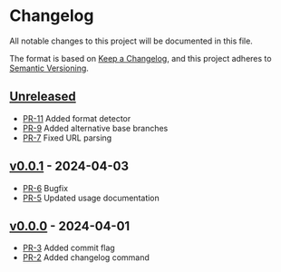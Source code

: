 # Changelog

All notable changes to this project will be documented in this file.

The format is based on [Keep a Changelog](https://keepachangelog.com/en/1.1.0/),
and this project adheres to [Semantic Versioning](https://semver.org/spec/v2.0.0.html).

## [Unreleased]

* [PR-11](https://github.com/rimi-itk/gh-itkdev/pull/11)
  Added format detector
* [PR-9](https://github.com/rimi-itk/gh-itkdev/pull/9)
  Added alternative base branches
* [PR-7](https://github.com/rimi-itk/gh-itkdev/pull/7)
  Fixed URL parsing

## [v0.0.1] - 2024-04-03

* [PR-6](https://github.com/rimi-itk/gh-itkdev/pull/6)
  Bugfix
* [PR-5](https://github.com/rimi-itk/gh-itkdev/pull/5)
  Updated usage documentation

## [v0.0.0] - 2024-04-01

* [PR-3](https://github.com/rimi-itk/gh-itkdev/pull/3)
  Added commit flag
* [PR-2](https://github.com/rimi-itk/gh-itkdev/pull/2)
  Added changelog command

[Unreleased]: https://github.com/compare/v0.0.1...HEAD
[v0.0.1]: https://github.com/compare/v0.0.0...v0.0.1
[v0.0.0]: https://github.com/releases/tag/v0.0.0
